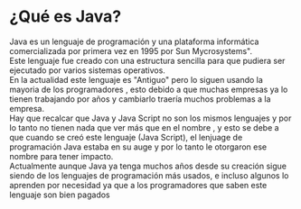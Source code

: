 # ¿Qué es Java?  

Java es un lenguaje de programación y una plataforma informática comercializada por primera vez en 1995 por Sun Mycrosystems".  
Este lenguaje fue creado con una estructura sencilla para que pudiera ser ejecutado por varios sistemas operativos.  
En la actualidad este lenguaje es "Antiguo" pero lo siguen usando la mayoria de los programadores , esto debido a que muchas empresas ya lo tienen trabajando por años y cambiarlo traería muchos problemas a la empresa.  
Hay que recalcar que Java y Java Script no son los mismos lenguajes y por lo tanto no tienen nada que ver más que en el nombre , y esto se debe a que cuando se creó este lenguaje (Java Script), el lenjuage de programación Java estaba en su auge y por lo tanto le otorgaron ese nombre para tener impacto.  
Actualmente aunque Java ya tenga muchos años desde su creación sigue siendo de los lenguajes de programación más usados, e incluso algunos lo aprenden por necesidad ya que a los programadores que saben este lenguaje son bien pagados
